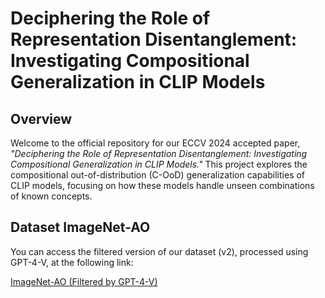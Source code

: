 # Deciphering the Role of Representation Disentanglement: Investigating Compositional Generalization in CLIP Models

## Overview
Welcome to the official repository for our ECCV 2024 accepted paper, *"Deciphering the Role of Representation Disentanglement: Investigating Compositional Generalization in CLIP Models."* This project explores the compositional out-of-distribution (C-OoD) generalization capabilities of CLIP models, focusing on how these models handle unseen combinations of known concepts.

## Dataset ImageNet-AO
You can access the filtered version of our dataset (v2), processed using GPT-4-V, at the following link:

[ImageNet-AO (Filtered by GPT-4-V)](https://drive.google.com/file/d/1qSoz1xmu1kHoZSF2IYRvTD1DTNXNZhKw/view?usp=sharing)
